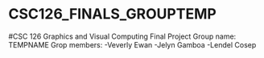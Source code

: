 # CSC126_FINALS_GROUPTEMP

#CSC 126 Graphics and Visual Computing Final Project
Group name: TEMPNAME
Grop members: 
  -Veverly Ewan
  -Jelyn Gamboa
  -Lendel Cosep

